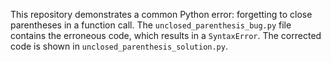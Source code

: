 This repository demonstrates a common Python error: forgetting to close parentheses in a function call. The `unclosed_parenthesis_bug.py` file contains the erroneous code, which results in a `SyntaxError`. The corrected code is shown in `unclosed_parenthesis_solution.py`.